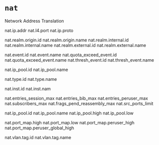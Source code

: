 # `nat`

Network Address Translation

nat.ip.addr
nat.l4.port
nat.ip.proto

nat.realm.origin.id
nat.realm.origin.name
nat.realm.internal.id
nat.realm.internal.name
nat.realm.external.id
nat.realm.external.name

nat.event.id
nat.event.name
nat.quota_exceed_event.id
nat.quota_exceed_event.name
nat.thresh_event.id
nat.thresh_event.name

nat.ip_pool.id
nat.ip_pool.name

nat.type.id
nat.type.name

nat.inst.id
nat.inst.nam

nat.entries_session_max
nat.entries_bib_max
nat.entries_peruser_max
nat.subscribers_max
nat.frags_pend_reassembly_max
nat.src_ports_limit

nat.ip_pool.id
nat.ip_pool.name
nat.ip_pool.high
nat.ip_pool.low

nat.port_map.high
nat.port_map.low
nat.port_map.peruser_high
nat.port_map.peruser_global_high

nat.vlan.tag.id
nat.vlan.tag.name

